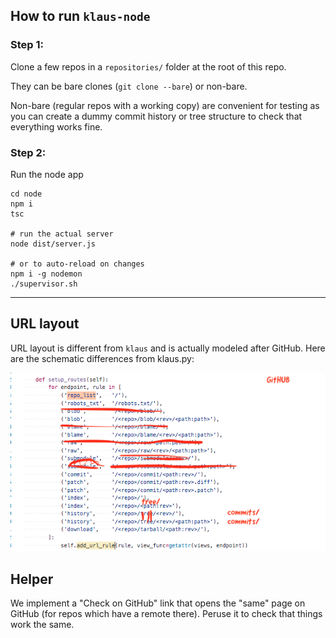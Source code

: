 ## How to run `klaus-node`

### Step 1:

Clone a few repos in a `repositories/` folder at the root of this repo.

They can be bare clones (`git clone --bare`) or non-bare.

Non-bare (regular repos with a working copy) are convenient for testing as you can create a dummy commit history or tree structure to check that everything works fine.

### Step 2:

Run the node app

```
cd node
npm i
tsc

# run the actual server
node dist/server.js

# or to auto-reload on changes
npm i -g nodemon
./supervisor.sh
```

---

## URL layout

URL layout is different from `klaus` and is actually modeled after GitHub. Here are the schematic differences from klaus.py:

![url-layout](./url-layout.png)

## Helper

We implement a "Check on GitHub" link that opens the "same" page on GitHub (for repos which have a remote there). Peruse it to check that things work the same.


